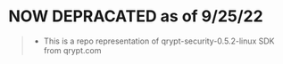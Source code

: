 # NOW DEPRACATED as of 9/25/22

>-  This is a repo representation of qrypt-security-0.5.2-linux SDK from qrypt.com
